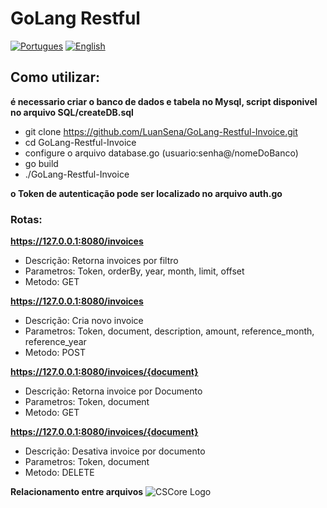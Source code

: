 # GoLang Restful
[![Portugues](https://img.shields.io/badge/README-PT--BR-blue.svg)](https://github.com/LuanSena/GoLang-Restful-Invoice/blob/master/README.md)
[![English](https://img.shields.io/badge/README-ENGLISH-blue.svg)](https://github.com/LuanSena/GoLang-Restful-Invoice/blob/master/README_eng.md)
## Como utilizar:
**é necessario criar o banco de dados e tabela no Mysql,
  script disponivel no arquivo SQL/createDB.sql**

- git clone https://github.com/LuanSena/GoLang-Restful-Invoice.git
- cd GoLang-Restful-Invoice
- configure o arquivo database.go (usuario:senha@/nomeDoBanco)
- go build
- ./GoLang-Restful-Invoice


**o Token de autenticação pode ser localizado no arquivo auth.go**

### Rotas: ###
**https://127.0.0.1:8080/invoices**

- Descrição: Retorna invoices por filtro
- Parametros: Token, orderBy, year, month, limit, offset
- Metodo: GET

**https://127.0.0.1:8080/invoices**

- Descrição: Cria novo invoice
- Parametros: Token, document, description, amount, reference_month, reference_year
- Metodo: POST

**https://127.0.0.1:8080/invoices/{document}**

- Descrição: Retorna invoice por Documento
- Parametros: Token, document
- Metodo: GET

**https://127.0.0.1:8080/invoices/{document}**

- Descrição: Desativa invoice por documento
- Parametros: Token, document
- Metodo: DELETE

**Relacionamento entre arquivos**
![CSCore Logo](https://github.com/LuanSena/LuanSena.github.io/blob/master/img/1481812193122637.PNG)
